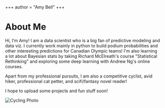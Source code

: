 +++
author = "Amy Bell"
+++

# About Me

Hi, I’m Amy! I am a data scientist who is a big fan of predictive modeling and data viz. I currently work mainly in python to build podium probabilities and other interesting predictions for Canadian Olympic teams! I'm also learning a lot about Bayesian stats by taking Richard McElreath's course "Statistical Rethinking" and exploring some deep learning with Andrew Ng's online courses. 

Apart from my professional pursuits, I am also a competitive cyclist, avid hiker, professional cat petter, and scifi/fantasy novel reader!

I hope to upload some projects and fun stuff soon!

![Cycling Photo](/Home/images/junimo.png)
